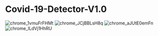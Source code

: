 # Covid-19-Detector-V1.0
![chrome_1vmuFrFHMt](https://user-images.githubusercontent.com/41298650/85228824-89525f80-b403-11ea-95e3-ef950081bfbf.png)
![chrome_JCjBBLsH8q](https://user-images.githubusercontent.com/41298650/85228826-8d7e7d00-b403-11ea-96ba-7c4ac5945a55.png)
![chrome_aJUtE0emFn](https://user-images.githubusercontent.com/41298650/85228825-8bb4b980-b403-11ea-996e-f22a46e0afd7.png)
![chrome_lLdVj1HhRU](https://user-images.githubusercontent.com/41298650/85228829-8e171380-b403-11ea-86e3-f9349de67e21.png)
